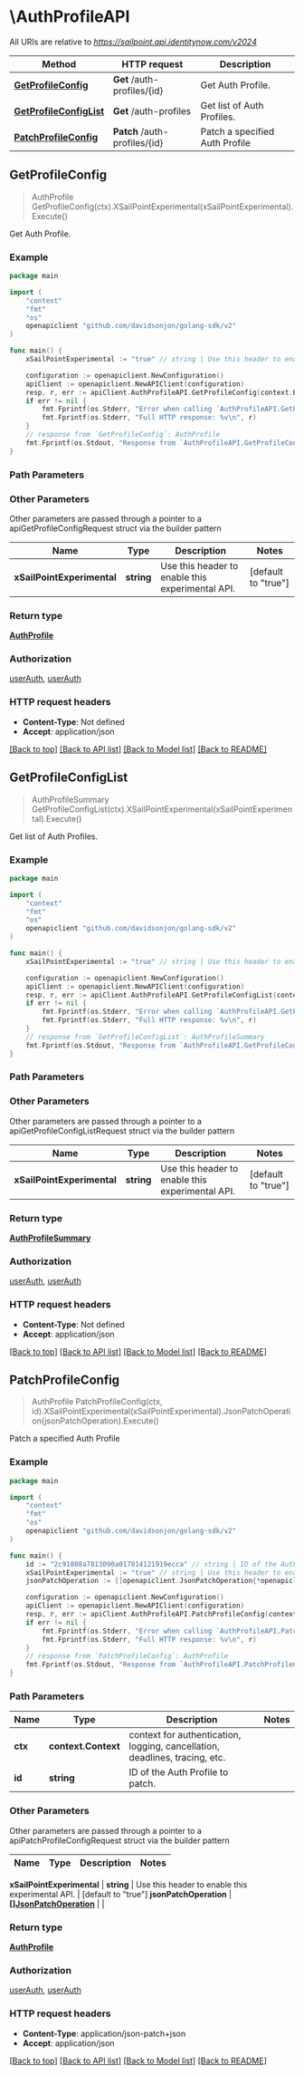 # \AuthProfileAPI

All URIs are relative to *https://sailpoint.api.identitynow.com/v2024*

Method | HTTP request | Description
------------- | ------------- | -------------
[**GetProfileConfig**](AuthProfileAPI.md#GetProfileConfig) | **Get** /auth-profiles/{id} | Get Auth Profile.
[**GetProfileConfigList**](AuthProfileAPI.md#GetProfileConfigList) | **Get** /auth-profiles | Get list of Auth Profiles.
[**PatchProfileConfig**](AuthProfileAPI.md#PatchProfileConfig) | **Patch** /auth-profiles/{id} | Patch a specified Auth Profile



## GetProfileConfig

> AuthProfile GetProfileConfig(ctx).XSailPointExperimental(xSailPointExperimental).Execute()

Get Auth Profile.



### Example

```go
package main

import (
	"context"
	"fmt"
	"os"
	openapiclient "github.com/davidsonjon/golang-sdk/v2"
)

func main() {
	xSailPointExperimental := "true" // string | Use this header to enable this experimental API. (default to "true")

	configuration := openapiclient.NewConfiguration()
	apiClient := openapiclient.NewAPIClient(configuration)
	resp, r, err := apiClient.AuthProfileAPI.GetProfileConfig(context.Background()).XSailPointExperimental(xSailPointExperimental).Execute()
	if err != nil {
		fmt.Fprintf(os.Stderr, "Error when calling `AuthProfileAPI.GetProfileConfig``: %v\n", err)
		fmt.Fprintf(os.Stderr, "Full HTTP response: %v\n", r)
	}
	// response from `GetProfileConfig`: AuthProfile
	fmt.Fprintf(os.Stdout, "Response from `AuthProfileAPI.GetProfileConfig`: %v\n", resp)
}
```

### Path Parameters



### Other Parameters

Other parameters are passed through a pointer to a apiGetProfileConfigRequest struct via the builder pattern


Name | Type | Description  | Notes
------------- | ------------- | ------------- | -------------
 **xSailPointExperimental** | **string** | Use this header to enable this experimental API. | [default to &quot;true&quot;]

### Return type

[**AuthProfile**](AuthProfile.md)

### Authorization

[userAuth](../README.md#userAuth), [userAuth](../README.md#userAuth)

### HTTP request headers

- **Content-Type**: Not defined
- **Accept**: application/json

[[Back to top]](#) [[Back to API list]](../README.md#documentation-for-api-endpoints)
[[Back to Model list]](../README.md#documentation-for-models)
[[Back to README]](../README.md)


## GetProfileConfigList

> AuthProfileSummary GetProfileConfigList(ctx).XSailPointExperimental(xSailPointExperimental).Execute()

Get list of Auth Profiles.



### Example

```go
package main

import (
	"context"
	"fmt"
	"os"
	openapiclient "github.com/davidsonjon/golang-sdk/v2"
)

func main() {
	xSailPointExperimental := "true" // string | Use this header to enable this experimental API. (default to "true")

	configuration := openapiclient.NewConfiguration()
	apiClient := openapiclient.NewAPIClient(configuration)
	resp, r, err := apiClient.AuthProfileAPI.GetProfileConfigList(context.Background()).XSailPointExperimental(xSailPointExperimental).Execute()
	if err != nil {
		fmt.Fprintf(os.Stderr, "Error when calling `AuthProfileAPI.GetProfileConfigList``: %v\n", err)
		fmt.Fprintf(os.Stderr, "Full HTTP response: %v\n", r)
	}
	// response from `GetProfileConfigList`: AuthProfileSummary
	fmt.Fprintf(os.Stdout, "Response from `AuthProfileAPI.GetProfileConfigList`: %v\n", resp)
}
```

### Path Parameters



### Other Parameters

Other parameters are passed through a pointer to a apiGetProfileConfigListRequest struct via the builder pattern


Name | Type | Description  | Notes
------------- | ------------- | ------------- | -------------
 **xSailPointExperimental** | **string** | Use this header to enable this experimental API. | [default to &quot;true&quot;]

### Return type

[**AuthProfileSummary**](AuthProfileSummary.md)

### Authorization

[userAuth](../README.md#userAuth), [userAuth](../README.md#userAuth)

### HTTP request headers

- **Content-Type**: Not defined
- **Accept**: application/json

[[Back to top]](#) [[Back to API list]](../README.md#documentation-for-api-endpoints)
[[Back to Model list]](../README.md#documentation-for-models)
[[Back to README]](../README.md)


## PatchProfileConfig

> AuthProfile PatchProfileConfig(ctx, id).XSailPointExperimental(xSailPointExperimental).JsonPatchOperation(jsonPatchOperation).Execute()

Patch a specified Auth Profile



### Example

```go
package main

import (
	"context"
	"fmt"
	"os"
	openapiclient "github.com/davidsonjon/golang-sdk/v2"
)

func main() {
	id := "2c91808a7813090a017814121919ecca" // string | ID of the Auth Profile to patch.
	xSailPointExperimental := "true" // string | Use this header to enable this experimental API. (default to "true")
	jsonPatchOperation := []openapiclient.JsonPatchOperation{*openapiclient.NewJsonPatchOperation("replace", "/description")} // []JsonPatchOperation | 

	configuration := openapiclient.NewConfiguration()
	apiClient := openapiclient.NewAPIClient(configuration)
	resp, r, err := apiClient.AuthProfileAPI.PatchProfileConfig(context.Background(), id).XSailPointExperimental(xSailPointExperimental).JsonPatchOperation(jsonPatchOperation).Execute()
	if err != nil {
		fmt.Fprintf(os.Stderr, "Error when calling `AuthProfileAPI.PatchProfileConfig``: %v\n", err)
		fmt.Fprintf(os.Stderr, "Full HTTP response: %v\n", r)
	}
	// response from `PatchProfileConfig`: AuthProfile
	fmt.Fprintf(os.Stdout, "Response from `AuthProfileAPI.PatchProfileConfig`: %v\n", resp)
}
```

### Path Parameters


Name | Type | Description  | Notes
------------- | ------------- | ------------- | -------------
**ctx** | **context.Context** | context for authentication, logging, cancellation, deadlines, tracing, etc.
**id** | **string** | ID of the Auth Profile to patch. | 

### Other Parameters

Other parameters are passed through a pointer to a apiPatchProfileConfigRequest struct via the builder pattern


Name | Type | Description  | Notes
------------- | ------------- | ------------- | -------------

 **xSailPointExperimental** | **string** | Use this header to enable this experimental API. | [default to &quot;true&quot;]
 **jsonPatchOperation** | [**[]JsonPatchOperation**](JsonPatchOperation.md) |  | 

### Return type

[**AuthProfile**](AuthProfile.md)

### Authorization

[userAuth](../README.md#userAuth), [userAuth](../README.md#userAuth)

### HTTP request headers

- **Content-Type**: application/json-patch+json
- **Accept**: application/json

[[Back to top]](#) [[Back to API list]](../README.md#documentation-for-api-endpoints)
[[Back to Model list]](../README.md#documentation-for-models)
[[Back to README]](../README.md)
